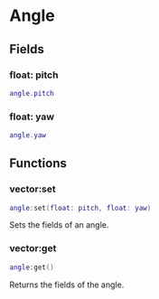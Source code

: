 # Angle

## Fields

### float: pitch

```lua
angle.pitch
```

### float: yaw

```lua
angle.yaw
```

## Functions

### vector:set

```lua
angle:set(float: pitch, float: yaw)
```

Sets the fields of an angle.

### vector:get

```lua
angle:get()
```

Returns the fields of the angle.

